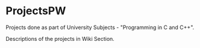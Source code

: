 # ProjectsPW
Projects done as part of University Subjects - "Programming in C and C++".

Descriptions of the projects in Wiki Section.
